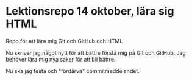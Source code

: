 # Lektionsrepo 14 oktober, lära sig HTML
Repo för att lära mig Git och GitHub och HTML

Nu skriver jag något nytt för att bättre förstå mig på Git och GitHub. Jag behöver lära mig nya saker för att bli bättre.

Nu ska jag testa och "fördärva" commitmeddelandet.
